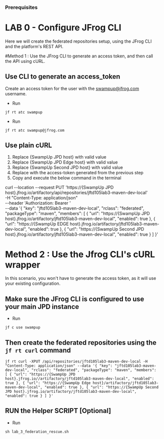 ### Prerequisites
# LAB 0 - Configure JFrog CLI

Here we will create the federated repositories setup, using the JFrog CLI and the platform's REST API.

#Method 1 : Use the JFrog CLI to generate an access token, and then call the API using cURL.

## Use CLI to generate an access_token
Create an access token for the user with the swampup@jfrog.com username.
- Run
```
jf rt atc swampup
```
- Run
```
jf rt atc swampup@jfrog.com
```

## Use plain cURL 

 1. Replace {SwampUp JPD host} with valid value
 2. Replace {SwampUp JPD Edge host} with valid value
 3. Replace {SwampUp Second JPD host} with valid value
 4. Replace <TOKEN> with the access-token generated from the previous step
 5. Copy and execute the below command in the terminal

curl --location --request PUT 'https://{SwampUp JPD host}.jfrog.io/artifactory/api/repositories/jftd105lab3-maven-dev-local' \
-H "Content-Type: application/json" \
--header 'Authorization: Bearer <TOKEN>' \
--data '{
"key": "jftd105lab3-maven-dev-local",
"rclass": "federated",
"packageType": "maven",
"members": [
{
"url": "https://{SwampUp JPD host}.jfrog.io/artifactory/jftd105lab3-maven-dev-local",
"enabled": true
},
{
"url": "https://{SwampUp EDGE host}.jfrog.io/artifactory/jftd105lab3-maven-dev-local",
"enabled": true
},
{
"url": "https://{SwampUp Second JPD host}.jfrog.io/artifactory/jftd105lab3-maven-dev-local",
"enabled": true
}
]
}'

# Method 2 : Use the Jfrog CLI's cURL wrapper
In this scenario, you won't have to generate the access token, as it will use your existing configuration.

## Make sure the JFrog CLI is configured to use your main JPD instance
- Run
```
jf c use swampup
```
## Then create the federated repositories using the `jf rt curl` command 

```
jf rt curl -XPUT /api/repositories/jftd105lab3-maven-dev-local -H "Content-Type: application/json" --data '{ "key": "jftd105lab3-maven-dev-local", "rclass": "federated", "packageType": "maven", "members": [ { "url": "https://{SwampUp JPD host}.jfrog.io//artifactory/jftd105lab3-maven-dev-local", "enabled": true }, { "url": "https://{SwampUp Edge host}/artifactory/jftd105lab3-maven-dev-local", "enabled": true }, { "url": "https://{SwampUp Second JPD host}.jfrog.io/artifactory/jftd105lab3-maven-dev-local", "enabled": true } ] }'
```

## RUN the Helper SCRIPT [Optional]
- Run 
```
sh lab_3_federation_rescue.sh
```
